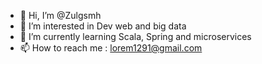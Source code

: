 - 👋 Hi, I’m @Zulgsmh
- 👀 I’m interested in Dev web and big data
- 🌱 I’m currently learning Scala, Spring and microservices
- 📫 How to reach me : lorem1291@gmail.com

<!---
Zulgsmh/Zulgsmh is a ✨ special ✨ repository because its `README.md` (this file) appears on your GitHub profile.
You can click the Preview link to take a look at your changes.
--->

